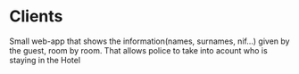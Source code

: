 # Clients


Small web-app that shows the information(names, surnames, nif...) given by the guest, room by room. That allows police to take into acount who is staying in the Hotel

